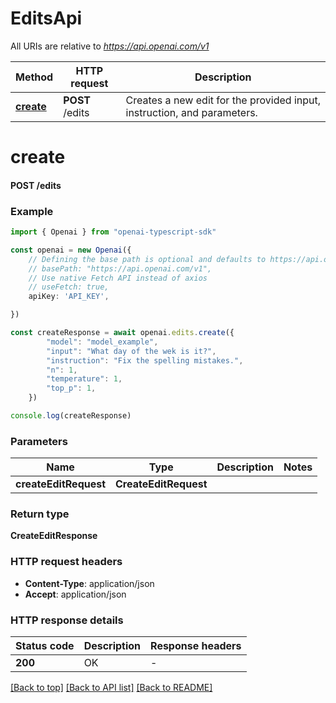 # EditsApi

All URIs are relative to *https://api.openai.com/v1*

Method | HTTP request | Description
------------- | ------------- | -------------
[**create**](EditsApi.md#create) | **POST** /edits | Creates a new edit for the provided input, instruction, and parameters.


# **create**

#### **POST** /edits


### Example


```typescript
import { Openai } from "openai-typescript-sdk"

const openai = new Openai({
    // Defining the base path is optional and defaults to https://api.openai.com/v1
    // basePath: "https://api.openai.com/v1",
    // Use native Fetch API instead of axios
    // useFetch: true,
    apiKey: 'API_KEY',

})

const createResponse = await openai.edits.create({
        "model": "model_example",
        "input": "What day of the wek is it?",
        "instruction": "Fix the spelling mistakes.",
        "n": 1,
        "temperature": 1,
        "top_p": 1,
    })

console.log(createResponse)

```


### Parameters

Name | Type | Description  | Notes
------------- | ------------- | ------------- | -------------
 **createEditRequest** | **CreateEditRequest**|  |


### Return type

**CreateEditResponse**

### HTTP request headers

 - **Content-Type**: application/json
 - **Accept**: application/json


### HTTP response details
| Status code | Description | Response headers |
|-------------|-------------|------------------|
**200** | OK |  -  |

[[Back to top]](#) [[Back to API list]](../README.md#documentation-for-api-endpoints) [[Back to README]](../README.md)


